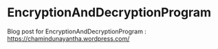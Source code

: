 # EncryptionAndDecryptionProgram
Blog post for EncryptionAndDecryptionProgram : https://chamindunayantha.wordpress.com/
